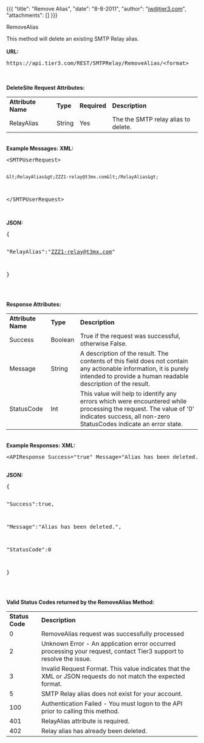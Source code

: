 {{{
  "title": "Remove Alias",
  "date": "8-8-2011",
  "author": "jw@tier3.com",
  "attachments": []
}}}

RemoveAlias
<p>This method will delete an existing SMTP Relay alias.
  <br />
  <br /><strong>URL:</strong>
</p>
<pre>https://api.tier3.com/REST/SMTPRelay/RemoveAlias/&lt;format&gt;</pre>
<p>
  <br />
  <br /><strong>DeleteSite Request Attributes:</strong>
</p>
<table>
  <tbody>
    <tr>
      <td><strong>Attribute Name</strong>
      </td>
      <td><strong>Type</strong>
      </td>
      <td><strong>Required</strong>
      </td>
      <td><strong>Description</strong>
      </td>
    </tr>
    <tr>
      <td>RelayAlias</td>
      <td>String</td>
      <td>Yes</td>
      <td>The the SMTP relay alias to delete.</td>
    </tr>
  </tbody>
</table>
<p>
  <br /><strong>Example Messages:</strong>&nbsp;<strong>XML:</strong>
</p>
<pre>&lt;SMTPUserRequest&gt;

    &lt;RelayAlias&gt;ZZZ1-relay@t3mx.com&lt;/RelayAlias&gt;

&lt;/SMTPUserRequest&gt;</pre>
<p>
  <br /><strong>JSON:</strong>
</p>
<pre>{

  "RelayAlias":"ZZZ1-relay@t3mx.com"

}</pre>
<p>
  <br />
  <br /><strong>Response Attributes:</strong>
</p>
<table>
  <tbody>
    <tr>
      <td><strong>Attribute Name</strong>
      </td>
      <td><strong>Type</strong>
      </td>
      <td><strong>Description</strong>
      </td>
    </tr>
    <tr>
      <td>Success</td>
      <td>Boolean</td>
      <td>True if the request was successful, otherwise False.</td>
    </tr>
    <tr>
      <td>Message</td>
      <td>String</td>
      <td>A description of the result. The contents of this field does not contain any actionable information, it is purely intended to provide a human readable description of the result.</td>
    </tr>
    <tr>
      <td>StatusCode</td>
      <td>Int</td>
      <td>This value will help to identify any errors which were encountered while processing the request. The value of '0' indicates success, all non-zero StatusCodes indicate an error state.</td>
    </tr>
  </tbody>
</table>
<p>
  <br /><strong>Example Responses:</strong>&nbsp;<strong>XML:</strong>
</p>
<pre>&lt;APIResponse Success="true" Message="Alias has been deleted." StatusCode="0" /&gt;</pre>
<p>
  <br /><strong>JSON:</strong>
</p>
<pre>{

  "Success":true,

  "Message":"Alias has been deleted.",

  "StatusCode":0 

}</pre>
<p>
  <br />
  <br /><strong>Valid Status Codes returned by the RemoveAlias Method:</strong>
</p>
<table>
  <tbody>
    <tr>
      <td><strong>Status Code</strong>
      </td>
      <td><strong>Description</strong>
      </td>
    </tr>
    <tr>
      <td>0</td>
      <td>RemoveAlias request was successfully processed</td>
    </tr>
    <tr>
      <td>2</td>
      <td>Unknown Error - An application error occurred processing your request, contact Tier3 support to resolve the issue.</td>
    </tr>
    <tr>
      <td>3</td>
      <td>Invalid Request Format. This value indicates that the XML or JSON requests do not match the expected format.</td>
    </tr>
    <tr>
      <td>5</td>
      <td>SMTP Relay alias does not exist for your account.</td>
    </tr>
    <tr>
      <td>100</td>
      <td>Authentication Failed - You must logon to the API prior to calling this method.</td>
    </tr>
    <tr>
      <td>401</td>
      <td>RelayAlias attribute is required.</td>
    </tr>
    <tr>
      <td>402</td>
      <td>Relay alias has already been deleted.</td>
    </tr>
  </tbody>
</table>